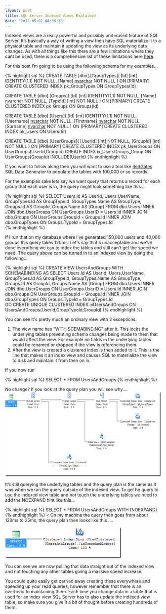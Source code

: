 ```yaml
---
layout: post
title: SQL Server Indexed Views Explained
date: '2012-05-02 08:06:16'
---
```


Indexed views are a really powerful and possibly underused feature of SQL Server. It’s basically a way of writing a view then have SQL materialize it to a physical table and maintain it updating the view as its underlying data changes. As with all things like this there are a few limitations where they cant be used, there is a comprehensive list of these limitations here <a href="http://sqlheaven.blogspot.co.uk/2011/06/indexed-view-limitations.html">here</a>.

For this post I’m going to be using the following schema for my examples…

{% highlight sql %}
CREATE TABLE [dbo].[GroupTypes](
	[Id] [int] IDENTITY(1,1) NOT NULL,
	[Name] [nvarchar](50) NOT NULL
) ON [PRIMARY]
CREATE CLUSTERED INDEX pk_GroupTypes ON GroupTypes(Id)

CREATE TABLE [dbo].[Groups](
	[Id] [int] IDENTITY(1,1) NOT NULL,
	[Name] [nvarchar](50) NOT NULL,
	[TypeId] [int] NOT NULL
) ON [PRIMARY]
CREATE CLUSTERED INDEX pk_Groups ON Groups(Id)

CREATE TABLE [dbo].[Users](
	[Id] [int] IDENTITY(1,1) NOT NULL,
	[Username] [nvarchar](80) NOT NULL,
	[Firstname] [nvarchar](80) NOT NULL,
	[Surname] [nvarchar](80) NOT NULL
) ON [PRIMARY]
CREATE CLUSTERED INDEX pk_Users ON Users(Id)

CREATE TABLE [dbo].[UserGroups](
	[UserId] [int] NOT NULL,
	[GroupId] [int] NOT NULL
) ON [PRIMARY]
CREATE CLUSTERED INDEX pk_UserGroups ON UserGroups(UserId,GroupId)
CREATE INDEX ix_UsersGroups_Group ON UserGroups(GroupId) INCLUDE(UserId)
{% endhighlight %}

If you want to follow along then you will want to use a tool like <a href="http://www.red-gate.com/">RedGates</a> SQL Data Generator to populate the tables with 100,000 or so records.

For the examples sake lets say we want query that returns a record for each group that each user is in, the query might look something like this…

{% highlight sql %}
SELECT 
	Users.Id AS UserId,
	Users.UserName,
	GroupTypes.Id AS GroupTypeId,
	GroupTypes.Name AS GroupType,
	Groups.Id AS GroupId,
	Groups.Name AS [Group]
FROM
	dbo.Users
	INNER JOIN dbo.UserGroups ON UserGroups.UserID = Users.Id
	INNER JOIN dbo.Groups ON UserGroups.GroupId = Groups.Id
	INNER JOIN dbo.GroupTypes ON Groups.TypeId = GroupTypes.Id  
{% endhighlight %}

If I run that on my database where I've generated 150,000 users and 40,000 groups this query takes 120ms. Let's say that's unacceptable and we've done everything we can to index the tables and still can't get the speed we need. The query above can be turned in to an indexed view by doing the following...

{% highlight sql %}
CREATE VIEW UsersAndGroups WITH SCHEMABINDING
AS
SELECT
	Users.Id AS UserId,
	Users.UserName,
	GroupTypes.Id AS GroupTypeId,
	GroupTypes.Name AS GroupType,
	Groups.Id AS GroupId,
	Groups.Name AS [Group]
FROM
	dbo.Users
	INNER JOIN dbo.UserGroups ON UserGroups.UserID = Users.Id
	INNER JOIN dbo.Groups ON UserGroups.GroupId = Groups.Id
	INNER JOIN dbo.GroupTypes ON Groups.TypeId = GroupTypes.Id  
GO
CREATE UNIQUE CLUSTERED INDEX ixUsersAndGroups ON UsersAndGroups(UserId,GroupTypeId,GroupId)
{% endhighlight %}

You can see it's pretty much an ordinary view with 2 exceptions.

1. The view name has “WITH SCEMABINDING” after it. This locks the underlying tables preventing schema changes being made to them that would affect the view. For example no fields in the underlying tables could be renamed or dropped if the view is referencing them. 
1. After the view is created a clustered index is then added to it. This is the line that makes it an index view and causes SQL to materialize the view to disk and maintain it from then on in.

If you now run

{% highlight sql %}
SELECT * FROM UsersAndGroups
{% endhighlight %}

No change? If you look at the query plan you will see why....<a href="/content/images/WPImport/2012/05/qplan.png"><img style="background-image: none; border-right-width: 0px; padding-left: 0px; padding-right: 0px; display: inline; border-top-width: 0px; border-bottom-width: 0px; border-left-width: 0px; padding-top: 0px" title="qplan" border="0" alt="qplan" src="/content/images/WPImport/2012/05/qplan_thumb.png" width="685" height="274"></a>

It’s still querying the underlying tables and the query plan is the same as it was when we ran the query outside of the indexed view. To get he query to use the indexed view table and not touch the underlying tables we need to add the NOEXPAND hint like this…

{% highlight sql %}
SELECT * FROM UsersAndGroups WITH (NOEXPAND)
{% endhighlight %}
<
On my machine the query then goes from about 120ms to 25ms, the query plan then looks like this ....

<a href="/content/images/WPImport/2012/05/dsf.png"><img style="background-image: none; border-right-width: 0px; padding-left: 0px; padding-right: 0px; display: inline; border-top-width: 0px; border-bottom-width: 0px; border-left-width: 0px; padding-top: 0px" title="dsf" border="0" alt="dsf" src="/content/images/WPImport/2012/05/dsf_thumb.png" width="376" height="101"></a> 

You can see we are now pulling that data straight out of the indexed view and not touching any other tables giving a massive speed increase.

You could quite easily get carried away creating these everywhere and speeding up your read queries, however remember that there is an overhead to maintaining them. Each time you change data in a table that is used for an index view SQL Server has to also update the indexed view table, so make sure you give it a bit of thought before creating hundreds of them.